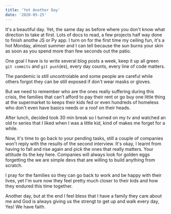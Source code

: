 ```yaml
---
title: 'Yet Another Day'
date: '2020-05-25'
---
```


It's a beautiful day. Yet, the same day as before where you don't know what direction to take at first. Lots of docs to read, a few projects half way done to finish anothe JS or Py app. I turn on for the first time my ceiling fun, it's a hot Monday, almost summer and I can tell because the sun burns your skin as soon as you spend more than few seconds out the patio.

One goal I have is to write several blog posts a week, keep it up all green `git commits` and `git push`(es), every day counts, every line of code matters.

The pandemic is still uncontrolable and some people are careful while others forgot they can be still exposed if don't wear masks or gloves. 

But we need to remember who are the ones really suffering during this crisis, the families that can't afford to pay their rent or go buy one little thing at the supermarket to keeps their kids fed or even hundreds of homeless who don't even have basics needs or a roof on their heads.

After lunch, decided took 30 min break so I turned on my tv and watched an old tv series that I liked when I was a little kid, kind of makes me forget for a while.

Now, it's time to go back to your pending tasks, still a couple of companies won't reply with the results of the second interview. It's okay, I learnt from having to fall and rise again and pick the ones that really matters. Your attitude its the key here. Companies will always look for golden eggs forgetting the we are simple devs that are willing to build anything from scratch.

I pray for the families so they can go back to work and be happy with their lives, yet I'm sure now they feel pretty much closer to their kids and how they endured this time together.

Another day, but at the end I feel bless that I have a family they care about me and God is always giving us the strengt to get up and walk every day, Yes! We have faith.